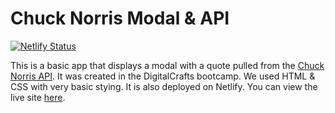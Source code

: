 # Chuck Norris Modal & API

[![Netlify Status](https://api.netlify.com/api/v1/badges/dca05ea0-d734-47ca-a84b-fb0cfee80c5a/deploy-status)](https://app.netlify.com/sites/chuck-says/deploys)

This is a basic app that displays a modal with a quote pulled from the [Chuck Norris API](https://api.chucknorris.io/). It was created in the DigitalCrafts bootcamp. We used HTML & CSS with very basic stying. It is also deployed on Netlify. You can view the live site [here](https://chuck-says.netlify.app/).

